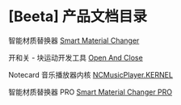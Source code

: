 # \[Beeta\] 产品文档目录

智能材质替换器 [Smart Material Changer](Smart%20Material%20Changer/)

开和关 - 块运动开发工具 [Open And Close](Open%20And%20Close/)

Notecard 音乐播放器内核 [NCMusicPlayer.KERNEL](NCMusicPlayer.KERNEL/)

智能材质替换器 PRO [Smart Material Changer PRO](Smart%20Material%20Changer%20PRO/)
